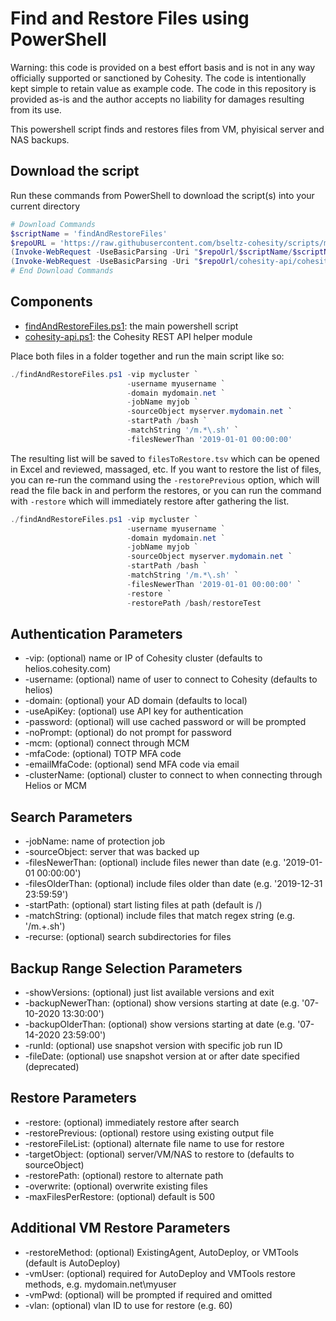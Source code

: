 # Find and Restore Files using PowerShell

Warning: this code is provided on a best effort basis and is not in any way officially supported or sanctioned by Cohesity. The code is intentionally kept simple to retain value as example code. The code in this repository is provided as-is and the author accepts no liability for damages resulting from its use.

This powershell script finds and restores files from VM, phyisical server and NAS backups.

## Download the script

Run these commands from PowerShell to download the script(s) into your current directory

```powershell
# Download Commands
$scriptName = 'findAndRestoreFiles'
$repoURL = 'https://raw.githubusercontent.com/bseltz-cohesity/scripts/master/powershell'
(Invoke-WebRequest -UseBasicParsing -Uri "$repoUrl/$scriptName/$scriptName.ps1").content | Out-File "$scriptName.ps1"; (Get-Content "$scriptName.ps1") | Set-Content "$scriptName.ps1"
(Invoke-WebRequest -UseBasicParsing -Uri "$repoUrl/cohesity-api/cohesity-api.ps1").content | Out-File cohesity-api.ps1; (Get-Content cohesity-api.ps1) | Set-Content cohesity-api.ps1
# End Download Commands
```

## Components

* [findAndRestoreFiles.ps1](https://raw.githubusercontent.com/bseltz-cohesity/scripts/master/powershell/findAndRestoreFiles/findAndRestoreFiles.ps1): the main powershell script
* [cohesity-api.ps1](https://raw.githubusercontent.com/bseltz-cohesity/scripts/master/powershell/cohesity-api/cohesity-api.ps1): the Cohesity REST API helper module

Place both files in a folder together and run the main script like so:

```powershell
./findAndRestoreFiles.ps1 -vip mycluster `
                          -username myusername `
                          -domain mydomain.net `
                          -jobName myjob `
                          -sourceObject myserver.mydomain.net `
                          -startPath /bash `
                          -matchString '/m.*\.sh' `
                          -filesNewerThan '2019-01-01 00:00:00'
```

The resulting list will be saved to `filesToRestore.tsv` which can be opened in Excel and reviewed, massaged, etc. If you want to restore the list of files, you can re-run the command using the `-restorePrevious` option, which will read the file back in and perform the restores, or you can run the command with `-restore` which will immediately restore after gathering the list.

```powershell
./findAndRestoreFiles.ps1 -vip mycluster `
                          -username myusername `
                          -domain mydomain.net `
                          -jobName myjob `
                          -sourceObject myserver.mydomain.net `
                          -startPath /bash `
                          -matchString '/m.*\.sh' `
                          -filesNewerThan '2019-01-01 00:00:00' `
                          -restore `
                          -restorePath /bash/restoreTest
```

## Authentication Parameters

* -vip: (optional) name or IP of Cohesity cluster (defaults to helios.cohesity.com)
* -username: (optional) name of user to connect to Cohesity (defaults to helios)
* -domain: (optional) your AD domain (defaults to local)
* -useApiKey: (optional) use API key for authentication
* -password: (optional) will use cached password or will be prompted
* -noPrompt: (optional) do not prompt for password
* -mcm: (optional) connect through MCM
* -mfaCode: (optional) TOTP MFA code
* -emailMfaCode: (optional) send MFA code via email
* -clusterName: (optional) cluster to connect to when connecting through Helios or MCM

## Search Parameters

* -jobName: name of protection job
* -sourceObject: server that was backed up
* -filesNewerThan: (optional) include files newer than date (e.g. '2019-01-01 00:00:00')
* -filesOlderThan: (optional) include files older than date (e.g. '2019-12-31 23:59:59')
* -startPath: (optional) start listing files at path (default is /)
* -matchString: (optional) include files that match regex string (e.g. '/m.+\.sh')
* -recurse: (optional) search subdirectories for files

## Backup Range Selection Parameters

* -showVersions: (optional) just list available versions and exit
* -backupNewerThan: (optional) show versions starting at date (e.g. '07-10-2020 13:30:00')
* -backupOlderThan: (optional) show versions starting at date (e.g. '07-14-2020 23:59:00')
* -runId: (optional) use snapshot version with specific job run ID
* -fileDate: (optional) use snapshot version at or after date specified (deprecated)

## Restore Parameters

* -restore: (optional) immediately restore after search
* -restorePrevious: (optional) restore using existing output file
* -restoreFileList: (optional) alternate file name to use for restore
* -targetObject: (optional) server/VM/NAS to restore to (defaults to sourceObject)
* -restorePath: (optional) restore to alternate path
* -overwrite: (optional) overwrite existing files
* -maxFilesPerRestore: (optional) default is 500

## Additional VM Restore Parameters

* -restoreMethod: (optional) ExistingAgent, AutoDeploy, or VMTools (default is AutoDeploy)
* -vmUser: (optional) required for AutoDeploy and VMTools restore methods, e.g. mydomain.net\myuser
* -vmPwd: (optional) will be prompted if required and omitted
* -vlan: (optional) vlan ID to use for restore (e.g. 60)
